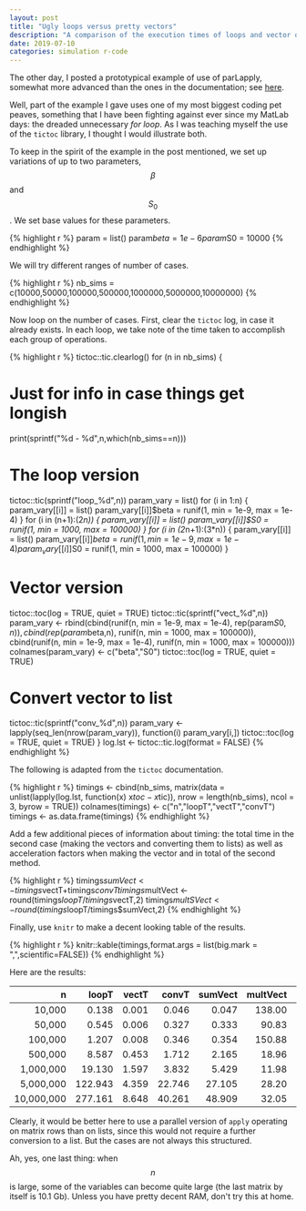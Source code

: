 ```yaml
---
layout: post
title: "Ugly loops versus pretty vectors"
description: "A comparison of the execution times of loops and vector operations in R using the tictoc library."
date: 2019-07-10
categories: simulation r-code
---
```


The other day, I posted a prototypical example of use of parLapply, somewhat more advanced than the ones in the documentation; see [here](https://julien-arino.github.io/blog/2019/skel-parLapply).

Well, part of the example I gave uses one of my most biggest coding pet peaves, something that I have been fighting against ever since my MatLab days: the dreaded unnecessary _for loop_. As I was teaching myself the use of the `tictoc` library, I thought I would illustrate both.

To keep in the spirit of the example in the post mentioned, we set up variations of up to two parameters, $$\beta$$ and $$S_0$$. We set base values for these parameters.

{% highlight r %}
param = list()
param$beta = 1e-6
param$S0 = 10000
{% endhighlight %}

We will try different ranges of number of cases.

{% highlight r %}
nb_sims = c(10000,50000,100000,500000,1000000,5000000,10000000)
{% endhighlight %}

Now loop on the number of cases. First, clear the `tictoc` log, in case it already exists. In each loop, we take note of the time taken to accomplish each group of operations.

{% highlight r %}
tictoc::tic.clearlog()
for (n in nb_sims) {

# Just for info in case things get longish

print(sprintf("%d - %d",n,which(nb_sims==n)))

# The loop version

tictoc::tic(sprintf("loop\_%d",n))
param_vary = list()
for (i in 1:n) {
param_vary[[i]] = list()
param_vary[[i]]$beta = runif(1, min = 1e-9, max = 1e-4)
  }
  for (i in (n+1):(2*n)) {
    param_vary[[i]] = list()
    param_vary[[i]]$S0 = runif(1, min = 1000, max = 100000)
}
for (i in (2*n+1):(3*n)) {
param_vary[[i]] = list()
param_vary[[i]]$beta = runif(1, min = 1e-9, max = 1e-4)
    param_vary[[i]]$S0 = runif(1, min = 1000, max = 100000)
}

# Vector version

tictoc::toc(log = TRUE, quiet = TRUE)
tictoc::tic(sprintf("vect\_%d",n))
param_vary <- rbind(cbind(runif(n, min = 1e-9, max = 1e-4),
rep(param$S0,n)),
                      cbind(rep(param$beta,n),
runif(n, min = 1000, max = 100000)),
cbind(runif(n, min = 1e-9, max = 1e-4),
runif(n, min = 1000, max = 100000)))
colnames(param_vary) <- c("beta","S0")
tictoc::toc(log = TRUE, quiet = TRUE)

# Convert vector to list

tictoc::tic(sprintf("conv\_%d",n))
param_vary <- lapply(seq_len(nrow(param_vary)),
function(i) param_vary[i,])
tictoc::toc(log = TRUE, quiet = TRUE)
}
log.lst <- tictoc::tic.log(format = FALSE)
{% endhighlight %}

The following is adapted from the `tictoc` documentation.

{% highlight r %}
timings <- cbind(nb_sims,
matrix(data = unlist(lapply(log.lst,
function(x) x$toc - x$tic)),
nrow = length(nb_sims),
ncol = 3,
byrow = TRUE))
colnames(timings) <- c("n","loopT","vectT","convT")
timings <- as.data.frame(timings)
{% endhighlight %}

Add a few additional pieces of information about timing: the total time in the second case (making the vectors and converting them to lists) as well as acceleration factors when making the vector and in total of the second method.

{% highlight r %}
timings$sumVect <- timings$vectT+timings$convT
timings$multVect <- round(timings$loopT/timings$vectT,2)
timings$multSVect <- round(timings$loopT/timings$sumVect,2)
{% endhighlight %}

Finally, use `knitr` to make a decent looking table of the results.

{% highlight r %}
knitr::kable(timings,format.args = list(big.mark = ",",scientific=FALSE))
{% endhighlight %}

Here are the results:

|          n |   loopT | vectT |  convT | sumVect | multVect | multSVect |
| ---------: | ------: | ----: | -----: | ------: | -------: | --------: |
|     10,000 |   0.138 | 0.001 |  0.046 |   0.047 |   138.00 |      2.94 |
|     50,000 |   0.545 | 0.006 |  0.327 |   0.333 |    90.83 |      1.64 |
|    100,000 |   1.207 | 0.008 |  0.346 |   0.354 |   150.88 |      3.41 |
|    500,000 |   8.587 | 0.453 |  1.712 |   2.165 |    18.96 |      3.97 |
|  1,000,000 |  19.130 | 1.597 |  3.832 |   5.429 |    11.98 |      3.52 |
|  5,000,000 | 122.943 | 4.359 | 22.746 |  27.105 |    28.20 |      4.54 |
| 10,000,000 | 277.161 | 8.648 | 40.261 |  48.909 |    32.05 |      5.67 |

Clearly, it would be better here to use a parallel version of `apply` operating on matrix rows than on lists, since this would not require a further conversion to a list. But the cases are not always this structured.

Ah, yes, one last thing: when $$n$$ is large, some of the variables can become quite large (the last matrix by itself is 10.1 Gb). Unless you have pretty decent RAM, don't try this at home.
